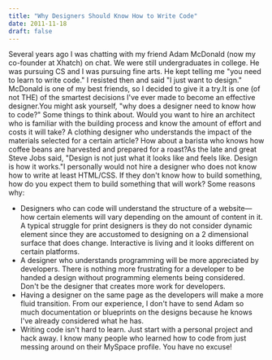 ```yaml
---
title: "Why Designers Should Know How to Write Code"
date: 2011-11-18
draft: false
---
```

Several years ago I was chatting with my friend Adam McDonald (now my co-founder at Xhatch) on chat. We were still undergraduates in college. He was pursuing CS and I was pursuing fine arts. He kept telling me "you need to learn to write code." I resisted then and said "I just want to design." McDonald is one of my best friends, so I decided to give it a try.It is one (of not THE) of the smartest decisions I've ever made to become an effective designer.You might ask yourself, "why does a designer need to know how to code?" Some things to think about. Would you want to hire an architect who is familiar with the building process and know the amount of effort and costs it will take? A clothing designer who understands the impact of the materials selected for a certain article? How about a barista who knows how coffee beans are harvested and prepared for a roast?As the late and great Steve Jobs said, "Design is not just what it looks like and feels like. Design is how it works."I personally would not hire a designer who does not know how to write at least HTML/CSS. If they don't know how to build something, how do you expect them to build something that will work? Some reasons why:

- Designers who can code will understand the structure of a website—how certain elements will vary depending on the amount of content in it. A typical struggle for print designers is they do not consider dynamic element since they are accustomed to designing on a 2 dimensional surface that does change. Interactive is living and it looks different on certain platforms.
- A designer who understands programming will be more appreciated by developers. There is nothing more frustrating for a developer to be handed a design without programming elements being considered. Don't be the designer that creates more work for developers.
- Having a designer on the same page as the developers will make a more fluid transition. From our experience, I don't have to send Adam so much documentation or blueprints on the designs because he knows I've already considered what he has.
- Writing code isn't hard to learn. Just start with a personal project and hack away. I know many people who learned how to code from just messing around on their MySpace profile. You have no excuse!
